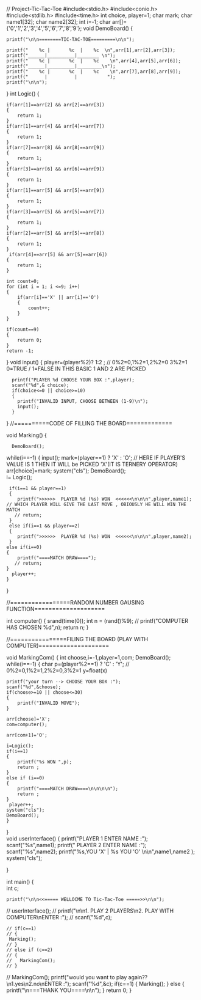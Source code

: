 // Project-Tic-Tac-Toe
#include<stdio.h>
#include<conio.h>
#include<stdlib.h>
#include<time.h>
int choice, player=1;
char mark;
char name1[32];
char name2[32];
int i=-1;
char arr[]={'0','1','2','3','4','5','6','7','8','9'};
void DemoBoard()
{ 
   
   

    printf("\n\n========TIC-TAC-TOE=========\n\n");

    printf("    %c |       %c  |    %c  \n",arr[1],arr[2],arr[3]);
    printf("______|__________|________ \n");
    printf("    %c |       %c  |    %c    \n",arr[4],arr[5],arr[6]);
    printf("______|__________|_________\n");
    printf("    %c |       %c  |    %c    \n",arr[7],arr[8],arr[9]);
    printf("      |          |           ");
    printf("\n\n");     
    
   
}
int Logic()
{
   

    if(arr[1]==arr[2] && arr[2]==arr[3])
    {
        return 1;
    }
    if(arr[1]==arr[4] && arr[4]==arr[7])
    {
        return 1;
    }
    if(arr[7]==arr[8] && arr[8]==arr[9])
    {
        return 1;
    }
    if(arr[3]==arr[6] && arr[6]==arr[9])
    {
        return 1;
    }
    if(arr[1]==arr[5] && arr[5]==arr[9])
    {
        return 1;
    }
    if(arr[3]==arr[5] && arr[5]==arr[7])
    {
        return 1;
    }
    if(arr[2]==arr[5] && arr[5]==arr[8])
    {
        return 1;
    }
     if(arr[4]==arr[5] && arr[5]==arr[6])
    {
        return 1;
    }

    int count=0;
    for (int i = 1; i <=9; i++)
    {
        if(arr[i]=='X' || arr[i]=='O')
        {
            count++;
        }
    }
    
    if(count==9)
    {
        return 0;
    }
    return -1;
    
}
void input()
{
     player=(player%2)? 1:2 ; // 0%2=0,1%2=1,2%2=0 3%2=1  0=TRUE / 1=FALSE IN THIS BASIC 1 AND 2 ARE PICKED

      printf("PLAYER %d CHOOSE YOUR BOX :",player);
      scanf("%d",& choice);
      if(choice<=0 || choice>=10)
      {
        printf("INVALID INPUT, CHOOSE BETWEEN (1-9)\n");
        input();
      }
}
//==========CODE OF FILLING THE BOARD============= 

void Marking()
{
      
      DemoBoard();
  while(i==-1)
   { 
      input();
      mark=(player==1) ? 'X' : 'O';    // HERE IF PLAYER'S VALUE IS 1 THEN IT WILL be PICKED 'X'(IT IS TERNERY OPERATOR)
      arr[choice]=mark;
      system("cls");
      DemoBoard();   
     i= Logic(); 
     
     if(i==1 && player==1)
     {
        printf(">>>>>>  PLAYER %d (%s) WON  <<<<<<\n\n\n",player,name1);  // WHICH PLAYER WILL GIVE THE LAST MOVE , OBIOUSLY HE WILL WIN THE MATCH
       // return;
     }
     else if(i==1 && player==2)
     {
        printf(">>>>>>  PLAYER %d (%s) WON  <<<<<<\n\n\n",player,name2);  
     }
    else if(i==0)
    {
        printf("====MATCH DRAW====");
       // return;
    }
      player++;
    }
}

//=================RANDOM NUMBER GAUSING FUNCTION====================

 int computer()
 {
    srand(time(0));
    int n = (rand()%9);
  //  printf("COMPUTER HAS CHOSEN %d",n);
    return n;
 } 

 //================FILING THE BOARD (PLAY WITH COMPUTER)====================

 void MarkingCom()
 {
    int choose,i=-1,player=1,com;
    DemoBoard();
    while(i==-1)
    {
      char p=(player%2==1) ? 'C' : 'Y';  // 0%2=0,1%2=1,2%2=0,3%2=1        y=float(x)
     

    printf("your turn --> CHOOSE YOUR BOX :");
    scanf("%d",&choose);
    if(choose>=10 || choose<=30)
    {
        printf("INVALID MOVE");
    }

    arr[choose]='X';
    com=computer();
    
    arr[com+1]='O';

    i=Logic();
    if(i==1)
    {
        printf("%s WON ",p);
        return ;
    }
    else if (i==0)
    {
        printf("====MATCH DRAW====\n\n\n\n");
        return ;
    }
     player++;   
    system("cls");
    DemoBoard();
    }

 }     
 void userInterface()
 {
     printf("PLAYER 1 ENTER  NAME :");
     scanf("%s",name1);
     printf(" PLAYER 2 ENTER NAME :");
     scanf("%s",name2);
     printf("%s,YOU 'X' | %s YOU 'O' \n\n",name1,name2 );
     system("cls");

 } 

int main()
{  
     int c;

    printf("\n\n<<===== WELLOCME TO Tic-Tac-Toe =====>>\n\n");

  //  userInterface();
    // printf("\n\n1. PLAY 2 PLAYERS\n2. PLAY WITH COMPUTER\nENTER :");
    // scanf("%d",c);

    // if(c==1)
    // {
     Marking();
    // }
    // else if (c==2)
    // {
    //   MarkingCom();
    // }
 //   MarkingCom();
    printf("would you want to play again??\n1.yes\n2.no\nENTER :");
    scanf("%d",&c);
    if(c==1)
    {
       Marking();
    }
    else
    {
    printf("\n===THANK YOU====\n\n");
    }
    return 0;
}

